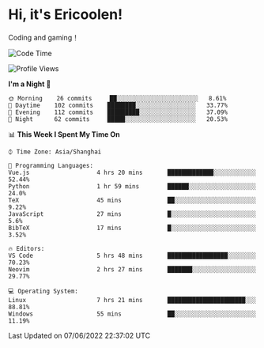 # Hi, it's Ericoolen!
Coding and gaming！

<!--START_SECTION:waka-->
![Code Time](http://img.shields.io/badge/Code%20Time-311%20hrs%2022%20mins-blue)

![Profile Views](http://img.shields.io/badge/Profile%20Views-12-blue)

**I'm a Night 🦉** 

```text
🌞 Morning    26 commits     ██░░░░░░░░░░░░░░░░░░░░░░░   8.61% 
🌆 Daytime    102 commits    ████████░░░░░░░░░░░░░░░░░   33.77% 
🌃 Evening    112 commits    █████████░░░░░░░░░░░░░░░░   37.09% 
🌙 Night      62 commits     █████░░░░░░░░░░░░░░░░░░░░   20.53%

```


📊 **This Week I Spent My Time On** 

```text
⌚︎ Time Zone: Asia/Shanghai

💬 Programming Languages: 
Vue.js                   4 hrs 20 mins       █████████████░░░░░░░░░░░░   52.44% 
Python                   1 hr 59 mins        ██████░░░░░░░░░░░░░░░░░░░   24.0% 
TeX                      45 mins             ██░░░░░░░░░░░░░░░░░░░░░░░   9.22% 
JavaScript               27 mins             █░░░░░░░░░░░░░░░░░░░░░░░░   5.6% 
BibTeX                   17 mins             █░░░░░░░░░░░░░░░░░░░░░░░░   3.52%

🔥 Editors: 
VS Code                  5 hrs 48 mins       █████████████████░░░░░░░░   70.23% 
Neovim                   2 hrs 27 mins       ███████░░░░░░░░░░░░░░░░░░   29.77%

💻 Operating System: 
Linux                    7 hrs 21 mins       ██████████████████████░░░   88.81% 
Windows                  55 mins             ██░░░░░░░░░░░░░░░░░░░░░░░   11.19%

```


 Last Updated on 07/06/2022 22:37:02 UTC
<!--END_SECTION:waka-->

